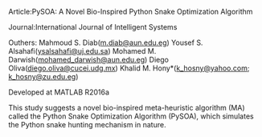 Article:PySOA: A Novel Bio-Inspired Python Snake Optimization Algorithm

Journal:International Journal of Intelligent Systems

Outhers: 
Mahmoud S. Diab(m.diab@aun.edu.eg)
Yousef S. Alsahafi(ysalsahafi@uj.edu.sa)
Mohamed M. Darwish(mohamed_darwish@aun.edu.eg)
Diego Oliva(diego.oliva@cucei.udg.mx)
Khalid M. Hony*(k_hosny@yahoo.com; k_hosny@zu.edu.eg) 

Developed at MATLAB R2016a

 This study suggests a novel bio-inspired meta-heuristic algorithm (MA) called the Python Snake Optimization Algorithm (PySOA), which simulates the Python snake hunting mechanism in nature. 
